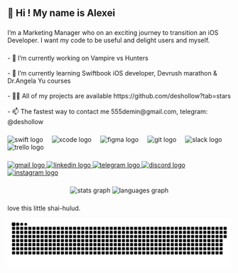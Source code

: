 ###

<h2 align="left">👋 Hi ! My name is Alexei</h2>

###

<p align="left">I’m a Marketing Manager who on an exciting journey to transition an iOS Developer. I want my code to be useful and delight users and myself.</p>

###

<p align="left">- 🔭 I’m currently working on Vampire vs Hunters<br><br>- 🌱 I’m currently learning Swiftbook iOS developer, Devrush marathon & Dr.Angela Yu courses<br><br>- 👨‍💻 All of my projects are available https://github.com/deshollow?tab=stars<br><br>- 📫 The fastest way to contact me 555demin@gmail.com, telegram: @deshollow</p>

###

<div align="left">
  <img src="https://cdn.jsdelivr.net/gh/devicons/devicon/icons/swift/swift-original.svg" height="30" alt="swift logo"  />
  <img width="12" />
  <img src="https://cdn.jsdelivr.net/gh/devicons/devicon/icons/xcode/xcode-original.svg" height="30" alt="xcode logo"  />
  <img width="12" />
  <img src="https://cdn.jsdelivr.net/gh/devicons/devicon/icons/figma/figma-original.svg" height="30" alt="figma logo"  />
  <img width="12" />
  <img src="https://cdn.jsdelivr.net/gh/devicons/devicon/icons/git/git-original.svg" height="30" alt="git logo"  />
  <img width="12" />
  <img src="https://cdn.jsdelivr.net/gh/devicons/devicon/icons/slack/slack-original.svg" height="30" alt="slack logo"  />
  <img width="12" />
  <img src="https://cdn.jsdelivr.net/gh/devicons/devicon/icons/trello/trello-plain.svg" height="30" alt="trello logo"  />
</div>

###

<div align="left">
  <a href="https://www.google.com/intl/ru/gmail/about/" target="_blank">
    <img src="https://img.shields.io/static/v1?message=Gmail&logo=gmail&label=555demin@gmail.com%20-%3E&color=D14836&logoColor=white&labelColor=&style=for-the-badge" height="35" alt="gmail logo"  />
  </a>
  <a href="https://ru.linkedin.com/in/alexei-demin" target="_blank">
    <img src="https://img.shields.io/static/v1?message=LinkedIn&logo=linkedin&label=alexei-demin%20-%3E&color=0077B5&logoColor=white&labelColor=&style=for-the-badge" height="35" alt="linkedin logo"  />
  </a>
  <a href="https://web.telegram.org/a/" target="_blank">
    <img src="https://img.shields.io/static/v1?message=Telegram&logo=telegram&label=@deshollow%20-%3E&color=2CA5E0&logoColor=white&labelColor=&style=for-the-badge" height="35" alt="telegram logo"  />
  </a>
  <a href="https://discord.com/" target="_blank">
    <img src="https://img.shields.io/static/v1?message=Discord&logo=discord&label=deshollow%20-%3E&color=7289DA&logoColor=white&labelColor=&style=for-the-badge" height="35" alt="discord logo"  />
  </a>
  <a href="https://www.instagram.com/deshollow?igsh=NWZ4bHkxOWYxYXB0&utm_source=qr" target="_blank">
    <img src="https://img.shields.io/static/v1?message=Instagram&logo=instagram&label=deshollow%20-%3E&color=E4405F&logoColor=white&labelColor=&style=for-the-badge" height="35" alt="instagram logo"  />
  </a>
</div>

###

<div align="center">
  <img src="https://github-readme-stats.vercel.app/api?username=deshollow&hide_title=false&hide_rank=false&show_icons=true&include_all_commits=true&count_private=true&disable_animations=false&theme=dracula&locale=en&hide_border=false&order=1" height="150" alt="stats graph"  />
  <img src="https://github-readme-stats.vercel.app/api/top-langs?username=deshollow&locale=en&hide_title=false&layout=compact&card_width=320&langs_count=5&theme=dracula&hide_border=false&order=2" height="150" alt="languages graph"  />
</div>

###

<p align="left">love this little shai-hulud.</p>
<picture>
  <source media="(prefers-color-scheme: dark)" srcset="https://raw.githubusercontent.com/deshollow/deshollow/output/github-contribution-grid-snake-dark.svg">
  <source media="(prefers-color-scheme: light)" srcset="https://raw.githubusercontent.com/deshollow/deshollow/output/github-contribution-grid-snake.svg">
  <img alt="github contribution grid snake animation" src="https://raw.githubusercontent.com/deshollow/deshollow/output/github-contribution-grid-snake.svg">
</picture>
